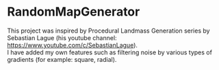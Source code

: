 # RandomMapGenerator

This project was inspired by Procedural Landmass Generation series by Sebastian Lague (his youtube channel: https://www.youtube.com/c/SebastianLague).  
I have added my own features such as filtering noise by various types of gradients (for example: square, radial).